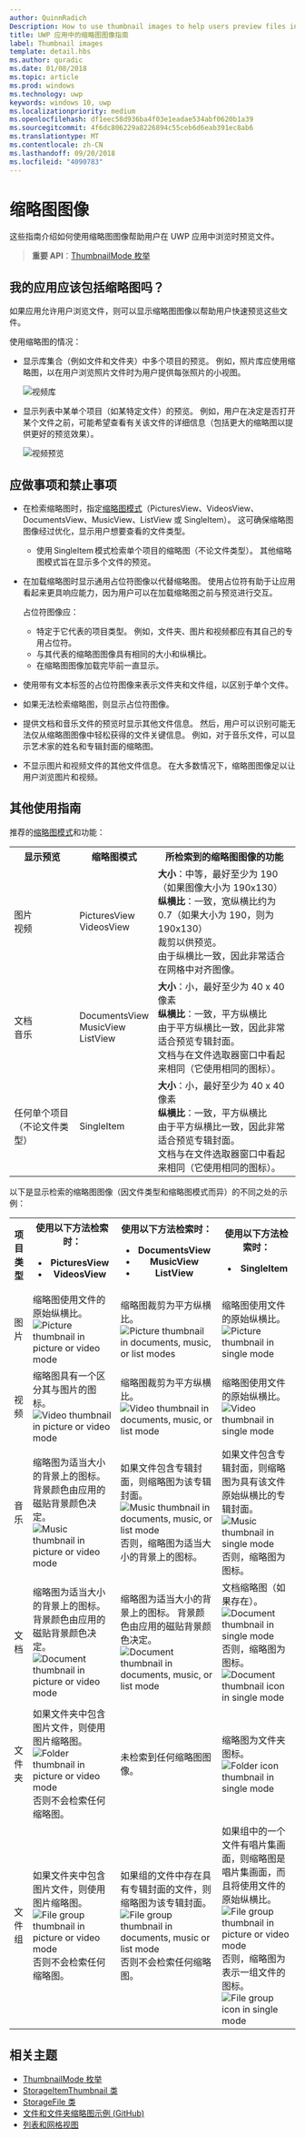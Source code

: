 ```yaml
---
author: QuinnRadich
Description: How to use thumbnail images to help users preview files in UWP apps.
title: UWP 应用中的缩略图图像指南
label: Thumbnail images
template: detail.hbs
ms.author: quradic
ms.date: 01/08/2018
ms.topic: article
ms.prod: windows
ms.technology: uwp
keywords: windows 10, uwp
ms.localizationpriority: medium
ms.openlocfilehash: df1eec58d936ba4f03e1eadae534abf0620b1a39
ms.sourcegitcommit: 4f6dc806229a8226894c55ceb6d6eab391ec8ab6
ms.translationtype: MT
ms.contentlocale: zh-CN
ms.lasthandoff: 09/20/2018
ms.locfileid: "4090783"
---
```

# <a name="thumbnail-images"></a>缩略图图像

这些指南介绍如何使用缩略图图像帮助用户在 UWP 应用中浏览时预览文件。 

> **重要 API**：[ThumbnailMode 枚举](https://docs.microsoft.com/uwp/api/windows.storage.fileproperties.thumbnailmode)

## <a name="should-my-app-include-thumbnails"></a>我的应用应该包括缩略图吗？

如果应用允许用户浏览文件，则可以显示缩略图图像以帮助用户快速预览这些文件。 

使用缩略图的情况： 
- 显示库集合（例如文件和文件夹）中多个项目的预览。 例如，照片库应使用缩略图，以在用户浏览照片文件时为用户提供每张照片的小视图。

    ![视频库](images/thumbnail-gallery.png)

- 显示列表中某单个项目（如某特定文件）的预览。 例如，用户在决定是否打开某个文件之前，可能希望查看有关该文件的详细信息（包括更大的缩略图以提供更好的预览效果）。 

    ![视频预览](images/thumbnail-preview.png)

## <a name="dos-and-donts"></a>应做事项和禁止事项
- 在检索缩略图时，指定[缩略图模式](https://docs.microsoft.com/uwp/api/windows.storage.fileproperties.thumbnailmode)（PicturesView、VideosView、DocumentsView、MusicView、ListView 或 SingleItem）。 这可确保缩略图图像经过优化，显示用户想要查看的文件类型。 
    - 使用 SingleItem 模式检索单个项目的缩略图（不论文件类型）。 其他缩略图模式旨在显示多个文件的预览。 

- 在加载缩略图时显示通用占位符图像以代替缩略图。 使用占位符有助于让应用看起来更具响应能力，因为用户可以在加载缩略图之前与预览进行交互。 

    占位符图像应：
    * 特定于它代表的项目类型。 例如，文件夹、图片和视频都应有其自己的专用占位符。 
    * 与其代表的缩略图图像具有相同的大小和纵横比。 
    * 在缩略图图像加载完毕前一直显示。 

- 使用带有文本标签的占位符图像来表示文件夹和文件组，以区别于单个文件。

- 如果无法检索缩略图，则显示占位符图像。 

- 提供文档和音乐文件的预览时显示其他文件信息。 然后，用户可以识别可能无法仅从缩略图图像中轻松获得的文件关键信息。 例如，对于音乐文件，可以显示艺术家的姓名和专辑封面的缩略图。 

- 不显示图片和视频文件的其他文件信息。 在大多数情况下，缩略图图像足以让用户浏览图片和视频。 

## <a name="additional-usage-guidelines"></a>其他使用指南
推荐的[缩略图模式](https://docs.microsoft.com/uwp/api/windows.storage.fileproperties.thumbnailmode)和功能：

<table>
<tr>
<th> 显示预览</th>
<th> 缩略图模式 </th>
<th> 所检索到的缩略图图像的功能 </th>
</tr>
<tr>
<td> 图片<br /> 视频 </td>
<td> PicturesView <br />VideosView </td>
<td> <b>大小</b>：中等，最好至少为 190（如果图像大小为 190x130） <br />
<b>纵横比</b>：一致，宽纵横比约为 0.7（如果大小为 190，则为 190x130） <br />
裁剪以供预览。 <br /> 
由于纵横比一致，因此非常适合在网格中对齐图像。  </td>
</tr>
<tr>
<td> 文档<br />音乐 </td>
<td> DocumentsView <br />MusicView <br /> ListView</td>
<td> <b>大小</b>：小，最好至少为 40 x 40 像素 <br />
<b>纵横比</b>：一致，平方纵横比  <br />
由于平方纵横比一致，因此非常适合预览专辑封面。 <br /> 
文档与在文件选取器窗口中看起来相同（它使用相同的图标）。 </td>
</tr>
</tr>
<tr>
<td> 任何单个项目（不论文件类型） </td>
<td> SingleItem </td>
<td> <b>大小</b>：小，最好至少为 40 x 40 像素 <br />
<b>纵横比</b>：一致，平方纵横比  <br />
由于平方纵横比一致，因此非常适合预览专辑封面。 <br /> 
文档与在文件选取器窗口中看起来相同（它使用相同的图标）。 </td>
</tr>
</table>

以下是显示检索的缩略图图像（因文件类型和缩略图模式而异）的不同之处的示例：
<div class="mx-responsive-img">
<table>
<tr>
<th>项目类型</th>
<th>使用以下方法检索时： <ul><li>PicturesView <li>VideosView</ul></th>
<th>使用以下方法检索时： <ul><li>DocumentsView <li>MusicView <li>ListView</ul></th>
<th>使用以下方法检索时： <ul><li>SingleItem</ul></th>
<tr>
<tr>
<td>图片</td>
<td>缩略图使用文件的原始纵横比。 <br />
<img src="images/thumbnail-pic-picvidmode.png" alt="Picture thumbnail in picture or video mode"/></td>
<td>缩略图裁剪为平方纵横比。 <br />
<img src="images/thumbnail-pic-doclistmusic-modes.png" alt="Picture thumbnail in documents, music, or list modes"/></td>
<td>缩略图使用文件的原始纵横比。<br />
<img src="images/thumbnail-pic-single-mode.png" alt="Picture thumbnail in single mode"/> </td>
</tr>
<tr>
<td>视频</td>
<td>缩略图具有一个区分其与图片的图标。 <br />
<img src="images/thumbnail-vid-picvid-modes.png" alt="Video thumbnail in picture or video mode"/></td>
<td>缩略图裁剪为平方纵横比。 <br />
<img src="images/thumbnail-vid-doclistmusic-modes.png" alt="Video thumbnail in documents, music, or list mode"/> </td>
<td>缩略图使用文件的原始纵横比。 <br />
<img src="images/thumbnail-vid-single-mode.png" alt="Video thumbnail in single mode"/></td>
</tr>
<tr>
<td>音乐</td>
<td>缩略图为适当大小的背景上的图标。 背景颜色由应用的磁贴背景颜色决定。 <br />
<img src="images/thumbnail-music-picvid-modes.png" alt="Music thumbnail in picture or video mode"/></td>
<td>如果文件包含专辑封面，则缩略图为该专辑封面。  <br />
<img src="images/thumbnail-music-doclistmusic-modes.png" alt="Music thumbnail in documents, music, or list mode"/> <br />
否则，缩略图为适当大小的背景上的图标。</td>
<td>如果文件包含专辑封面，则缩略图为具有该文件原始纵横比的专辑封面。  <br />
<img src="images/thumbnail-music-single-mode.png" alt="Music thumbnail in single mode"/> <br />
否则，缩略图为图标。 </td>
</tr>
<tr>
<td>文档</td>
<td>缩略图为适当大小的背景上的图标。 背景颜色由应用的磁贴背景颜色决定。 <br />
<img src="images/thumbnail-docs-picvid-modes.png" alt="Document thumbnail in picture or video mode"/></td>
<td>缩略图为适当大小的背景上的图标。 背景颜色由应用的磁贴背景颜色决定。 <br />
<img src="images/thumbnail-doc-doclistmusic-modes.png" alt="Document thumbnail in documents, music, or list mode"/></td>
<td>文档缩略图（如果存在）。 <br />
<img src="images/thumbnail-doc1-single-mode.png" alt="Document thumbnail in single mode"/><br />
否则，缩略图为图标。 <br />
<img src="images/thumbnail-doc2-single-mode.png" alt="Document thumbnail icon in single mode"/></td>
</tr>
<tr>
<td>文件夹</td>
<td>如果文件夹中包含图片文件，则使用图片缩略图。  <br />
<img src="images/thumbnail-dir-picvid-modes.png" alt="Folder thumbnail in picture or video mode"/> <br />
否则不会检索任何缩略图。</td>
<td>未检索到任何缩略图图像。</td>
<td>缩略图为文件夹图标。<br />
<img src="images/thumbnail-dir-single-mode.png" alt="Folder icon thumbnail in single mode"/></td>
</tr>
<tr>
<td>文件组</td>
<td>如果文件夹中包含图片文件，则使用图片缩略图。<br />
<img src="images/thumbnail-grp-picvid-modes.png" alt="File group thumbnail in picture or video mode"/> <br /> 否则不会检索任何缩略图。 </td>
<td>如果组的文件中存在具有专辑封面的文件，则缩略图为该专辑封面。 <br />
<img src="images/thumbnail-grp-doclistmusic-modes.png" alt="File group thumbnail in documents, music or list mode"/> <br />否则不会检索任何缩略图。 </td>
<td>如果组中的一个文件有唱片集画面，则缩略图是唱片集画面，而且将使用文件的原始纵横比。 <br />
<img src="images/thumbnail-grp1-single-mode.png" alt="File group thumbnail in picture or video mode"/> <br />否则，缩略图为表示一组文件的图标。 <br />
<img src="images/thumbnail-grp2-single-mode.png" alt="File group icon in single mode"/> 
</td>
</tr>
</table>
</div>

## <a name="related-topics"></a>相关主题
- [ThumbnailMode 枚举](https://docs.microsoft.com/uwp/api/windows.storage.fileproperties.thumbnailmode)
- [StorageItemThumbnail 类](https://docs.microsoft.com/uwp/api/Windows.Storage.FileProperties.StorageItemThumbnail)
- [StorageFile 类](https://docs.microsoft.com/uwp/api/windows.storage.storagefile)
- [文件和文件夹缩略图示例 (GitHub)](https://github.com/Microsoft/Windows-universal-samples/tree/master/Samples/FileThumbnails)
- [列表和网格视图](../design/controls-and-patterns/lists.md)